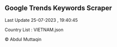 

## Google Trends Keywords Scraper 
 
Last Update 25-07-2023 , 19:40:45

Country List :
VIETNAM.json



© Abdul Muttaqin 
